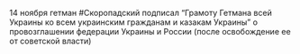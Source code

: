 14 ноября гетман #Скоропадский подписал “Грамоту Гетмана вcей Украины ко всем украинским гражданам и казакам Украины” о провозглашении федерации Украины и России (после освобождение ее от советской власти)